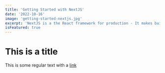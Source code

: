 ```yaml
---
title: 'Getting Started with NextJS'
date: '2022-10-16'
image: 'getting-started-nextjs.jpg'
excerpt: 'NextJS is a the React framework for production - It makes building fullstack React apps and sites a breeze and ships with build-in SSR'
isFeatured: true
---
```


# This is a title

This is some regular text with a [link](https://google.com)
